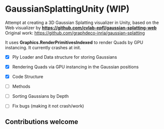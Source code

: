 # GaussianSplattingUnity (WIP)
Attempt at creating a 3D Gaussian Splatting visualizer in Unity, based on the Web visualizer by **https://github.com/cvlab-epfl/gaussian-splatting-web**
Original work: https://github.com/graphdeco-inria/gaussian-splatting

It uses **Graphics.RenderPrimitivesIndexed** to render Quads by GPU instancing.
It currently crashes at init.

- [x] Ply Loader and Data structure for storing Gaussians
- [x] Rendering Quads via GPU instancing in the Gaussian positions
- [x] Code Structure
- [ ] Methods
- [ ] Sorting Gaussians by Depth
- [ ] Fix bugs (making it not crash/work)

      
## Contributions welcome
